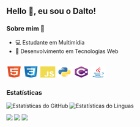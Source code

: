 ## Hello 👋, eu sou o Dalto! 

### Sobre mim 🫠

- 💻 Estudante em Multimídia 
- 📶 Desenvolvimento em Tecnologias Web

<!-- ### Projetos
- [Projeto 1](link_projeto_1): Breve descrição do projeto.
-->

<div style="display: inline_block"><br>
    <img align="center" alt="Dalto-HTML" height="30" width="40" src="https://raw.githubusercontent.com/devicons/devicon/master/icons/html5/html5-original.svg">
    <img align="center" alt="Dalto-CSS" height="30" width="40" src="https://raw.githubusercontent.com/devicons/devicon/master/icons/css3/css3-original.svg">
    <img align="center" alt="Dalto-Js" height="30" width="40" src="https://raw.githubusercontent.com/devicons/devicon/master/icons/javascript/javascript-plain.svg">
    <img align="center" alt="Dalto-Python" height="30" width="40" src="https://raw.githubusercontent.com/devicons/devicon/master/icons/python/python-original.svg">
    <img align="center" alt="Dalto-Csharp" height="30" width="40" src="https://raw.githubusercontent.com/devicons/devicon/master/icons/csharp/csharp-original.svg">
    <img align="center" alt="Dalto-Java" height="30" width="40" src="https://raw.githubusercontent.com/devicons/devicon/master/icons/java/java-original.svg">
</div>

<!-- ### Contribuições
- [Nome do projeto](link_projeto): Descrição da sua contribuição.
-->

##

### Estatísticas

![Estatísticas do GitHub](https://github-readme-stats.vercel.app/api?username=dlt-vn&show_icons=true&theme=gotham)
![Estatísticas do Linguas](https://github-readme-stats.vercel.app/api/top-langs/?username=dlt-vn&size_weight=0.5&count_weight=0.5)

<div> 
 <a href="https://discord.gg/DKxw3NDKcN" target="_blank"><img src="https://img.shields.io/badge/Discord-7289DA?style=for-the-badge&logo=discord&logoColor=white" target="_blank"></a> 
  <a href = "mailto:daltodeluca@gmail.com"><img src="https://img.shields.io/badge/-Gmail-%23333?style=for-the-badge&logo=gmail&logoColor=white" target="_blank"></a>
  <a href="https://www.linkedin.com/in/dalto-de-luca-626b47225" target="_blank"><img src="https://img.shields.io/badge/-LinkedIn-%230077B5?style=for-the-badge&logo=linkedin&logoColor=white" target="_blank"></a> 
</div>



